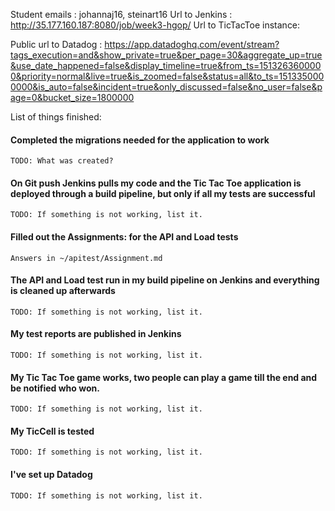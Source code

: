 Student emails : johannaj16, steinart16
Url to Jenkins : http://35.177.160.187:8080/job/week3-hgop/
Url to TicTacToe instance:

Public url to Datadog : https://app.datadoghq.com/event/stream?tags_execution=and&show_private=true&per_page=30&aggregate_up=true&use_date_happened=false&display_timeline=true&from_ts=1513263600000&priority=normal&live=true&is_zoomed=false&status=all&to_ts=1513350000000&is_auto=false&incident=true&only_discussed=false&no_user=false&page=0&bucket_size=1800000

List of things finished:

#### Completed the migrations needed for the application to work

    TODO: What was created?

#### On Git push Jenkins pulls my code and the Tic Tac Toe application is deployed through a build pipeline, but only if all my tests are successful

    TODO: If something is not working, list it.

#### Filled out the Assignments: for the API and Load tests

    Answers in ~/apitest/Assignment.md

#### The API and Load test run in my build pipeline on Jenkins and everything is cleaned up afterwards

    TODO: If something is not working, list it.

#### My test reports are published in Jenkins

    TODO: If something is not working, list it.

#### My Tic Tac Toe game works, two people can play a game till the end and be notified who won.

    TODO: If something is not working, list it.

#### My TicCell is tested

    TODO: If something is not working, list it.

#### I've set up Datadog

    TODO: If something is not working, list it.
